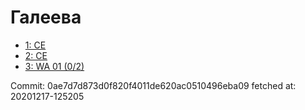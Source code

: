# Галеева
- [1: CE](1.md)
- [2: CE](2.md)
- [3: WA 01 (0/2)](3.md)

Commit: 0ae7d7d873d0f820f4011de620ac0510496eba09
 fetched at: 20201217-125205
